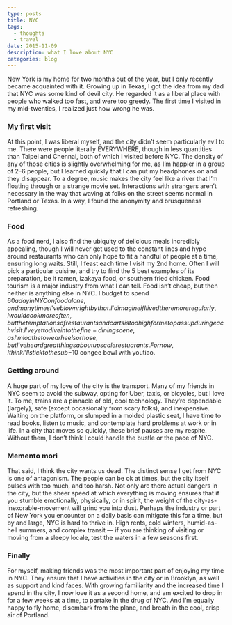```yaml
---
type: posts
title: NYC
tags:
  - thoughts
  - travel
date: 2015-11-09
description: what I love about NYC
categories: blog
---
```


New York is my home for two months out of the year, but I only recently became acquainted with it. Growing up in Texas, I got the idea from my dad that NYC was some kind of devil city. He regarded it as a liberal place with people who walked too fast, and were too greedy. The first time I visited in my mid-twenties, I realized just how wrong he was.

### My first visit

At this point, I was liberal myself, and the city didn’t seem particularly evil to me. There were people literally EVERYWHERE, though in less quantities than Taipei and Chennai, both of which I visited before NYC. The density of any of those cities is slightly overwhelming for me, as I’m happier in a group of 2–6 people, but I learned quickly that I can put my headphones on and they disappear. To a degree, music makes the city feel like a river that I’m floating through or a strange movie set. Interactions with strangers aren’t necessary in the way that waving at folks on the street seems normal in Portland or Texas. In a way, I found the anonymity and brusqueness refreshing.

### Food

As a food nerd, I also find the ubiquity of delicious meals incredibly appealing, though I will never get used to the constant lines and hype around restaurants who can only hope to fit a handful of people at a time, ensuring long waits. Still, I feast each time I visit my 2nd home. Often I will pick a particular cuisine, and try to find the 5 best examples of its preparation, be it ramen, izakaya food, or southern fried chicken. Food tourism is a major industry from what I can tell. Food isn’t cheap, but then neither is anything else in NYC. I budget to spend $60 a day in NYC on food alone, and many times I’ve blown right by that. I’d imagine if I lived there more regularly, I would cook more often, but the temptations of restaurants and carts is too high for me to pass up during each visit. I’ve yet to dive into the fine-dining scene, as I’m loathe to wear heels or hose, but I’ve heard great things about upscale restuarants. For now, I think I’ll stick to the sub-$10 congee bowl with youtiao.

### Getting around

A huge part of my love of the city is the transport. Many of my friends in NYC seem to avoid the subway, opting for Uber, taxis, or bicycles, but I love it. To me, trains are a pinnacle of old, cool technology. They’re dependable (largely), safe (except occasionally from scary folks), and inexpensive. Waiting on the platform, or slumped in a molded plastic seat, I have time to read books, listen to music, and contemplate hard problems at work or in life. In a city that moves so quickly, these brief pauses are my respite. Without them, I don’t think I could handle the bustle or the pace of NYC.

### Memento mori

That said, I think the city wants us dead. The distinct sense I get from NYC is one of antagonism. The people can be ok at times, but the city itself pulses with too much, and too harsh. Not only are there actual dangers in the city, but the sheer speed at which everything is moving ensures that if you stumble emotionally, physically, or in spirit, the weight of the city-as-inexorable-movement will grind you into dust. Perhaps the industry or part of New York you encounter on a daily basis can mitigate this for a time, but by and large, NYC is hard to thrive in. High rents, cold winters, humid-as-hell summers, and complex transit — if you are thinking of visiting or moving from a sleepy locale, test the waters in a few seasons first.

### Finally

For myself, making friends was the most important part of enjoying my time in NYC. They ensure that I have activities in the city or in Brooklyn, as well as support and kind faces. With growing familiarity and the increased time I spend in the city, I now love it as a second home, and am excited to drop in for a few weeks at a time, to partake in the drug of NYC. And I’m equally happy to fly home, disembark from the plane, and breath in the cool, crisp air of Portland.
